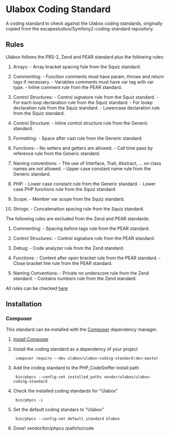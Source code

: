 # Ulabox Coding Standard

A coding standard to check against the Ulabox coding standards, originally copied from the escapestudios/Symfony2-coding-standard repository.

## Rules

Ulabox follows the PRS-2, Zend and PEAR standard plus the following rules:

1. Arrays:
        - Array bracket spacing fule from the Squiz standard.

2. Commenting:
        - Function comments must have param, throws and return tags if necessary.
        - Variables comments must have var tag with var type.
        - Inline comment rule from the PEAR standard.

3. Control Structures:
        - Control signature rule from the Squiz standard.
        - For each loop declaration rule from the Squiz standard.
        - For lookp declaration rule from the Squiz standard.
        - Lowercase declaration rule from the Squiz standard.
        
4. Control Structure:
        - Inline control structure rule from the Generic standard.

5. Formatting:
        - Space after cast rule from the Generic standard.

6. Functions:
        - No setters and getters are allowed.
        - Call time pass by reference rule from the Generic standard.

7. Naming conventions:
        - The use of Interface, Trait, Abstract, ... on class names are not allowed.
        - Upper case constant name rule from the Generic standard.

8. PHP:
        - Lower case constant rule from the Generic standard.
        - Lower case PHP functions rule from the Squiz standard.

9. Scope:
        - Member var scope from the Squiz standard.

10. Strings:
        - Concatenation spacing rule from the Squiz standard.

The following rules are excluded from the Zend and PEAR standards:

1. Commenting:
        - Spacing before tags rule from the PEAR standard.

2. Control Structures:
        - Control signature rule from the PEAR standard.

3. Debug:
        - Code analyzer rule from the Zend standard.

4. Functions:
        - Content after open bracket rule from the PEAR standard.
        - Close bracket line rule from the PEAR standard.

5. Naming Conventions:
        - Private no underscore rule from the Zend standard.
        - Contains numbers rule from the Zend standard.

All rules can be checked [here](https://github.com/squizlabs/PHP_CodeSniffer/tree/master/CodeSniffer/Standards)

## Installation

### Composer

This standard can be installed with the [Composer](https://getcomposer.org/) dependency manager.

1. [Install Composer](https://getcomposer.org/doc/00-intro.md)

2. Install the coding standard as a dependency of your project

        composer require --dev ulabox/ulabox-coding-standard:dev-master

3. Add the coding standard to the PHP_CodeSniffer install path

        bin/phpcs --config-set installed_paths vendor/ulabox/ulabox-coding-standard

5. Check the installed coding standards for "Ulabox"

        bin/phpcs -i

5. Set the default coding standars to "Ulabox"

        bin/phpcs --config-set default_standard Ulabox

6. Done!
        vendor/bin/phpcs /path/to/code

